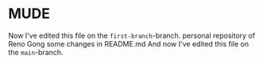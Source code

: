 # MUDE
Now I've edited this file on the `first-branch`-branch.
personal repository of Reno Gong
some changes in README.md
And now I've edited this file on the `main`-branch.
